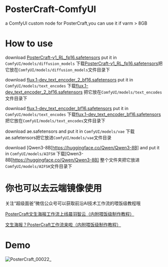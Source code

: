 # PosterCraft-ComfyUI
a ComfyUI custom node for PosterCraft,you can use it if varm > 8GB
# How to use
download [PosterCraft-v1_RL_fp16.safetensors](https://pan.quark.cn/s/5eb286fddcae) put it in `ComfyUI/models/diffusion_models`
下载[PosterCraft-v1_RL_fp16.safetensors](https://pan.quark.cn/s/5eb286fddcae)把它放在`ComfyUI/models/diffusion_models`文件目录下

download [flux.1-dev_text_encoder_2_bf16.safetensors](https://pan.quark.cn/s/40c1c79f7638) put it in `ComfyUI/models/text_encodes`
下载[flux.1-dev_text_encoder_2_bf16.safetensors](https://pan.quark.cn/s/40c1c79f7638) 把它放在`ComfyUI/models/text_encodes`文件目录下

download [flux.1-dev_text_encoder_bf16.safetensors](https://pan.quark.cn/s/13ce0dba1b39) put it in `ComfyUI/models/text_encodes`
下载[flux.1-dev_text_encoder_bf16.safetensors](https://pan.quark.cn/s/13ce0dba1b39) 把它放在`ComfyUI/models/text_encodes`文件目录下

download ae.safetensors and put it in `ComfyUI/models/vae`
下载ae.safetensors把它放进`ComfyUI/models/vae`文件目录

download [Qwen3-8B[https://huggingface.co/Qwen/Qwen3-8B] and put it in `ComfyUI/models/AIFSH`
下载[Qwen3-8B[https://huggingface.co/Qwen/Qwen3-8B] 整个文件夹把它放进`ComfyUI/models/AIFSH`文件目录下

# 你也可以去云端镜像使用
关注“超级面爸”微信公众号可以获取前沿AI技术工作流的喂饭级教程哦

[PosterCraft文生海报工作流上线晨羽智云（内附喂饭级制作教程）](https://mp.weixin.qq.com/s/7RqBmfimRi3eqU-01O3TKA)

[文生海报？PosterCraft工作流来啦（内附喂饭级制作教程）](https://mp.weixin.qq.com/s/k5m7cj3Jd8HbDVeOU35qKg)
# Demo
![PosterCraft_00022_](https://github.com/user-attachments/assets/83e1b398-edb9-4832-b069-0a3155b3225e)
